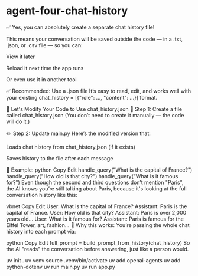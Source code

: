 # agent-four-chat-history


✅ Yes, you can absolutely create a separate chat history file!

This means your conversation will be saved outside the code — in a .txt, .json, or .csv file — so you can:

View it later

Reload it next time the app runs

Or even use it in another tool

✅ Recommended: Use a .json file
It’s easy to read, edit, and works well with your existing chat_history = [{"role": ..., "content": ...}] format.

🔧 Let's Modify Your Code to Use chat_history.json
📄 Step 1: Create a file called chat_history.json
(You don’t need to create it manually — the code will do it.)

✏️ Step 2: Update main.py
Here’s the modified version that:

Loads chat history from chat_history.json (if it exists)

Saves history to the file after each message

💬 Example:
python
Copy
Edit
handle_query("What is the capital of France?")
handle_query("How old is that city?")
handle_query("What is it famous for?")
Even though the second and third questions don’t mention "Paris", the AI knows you’re still talking about Paris, because it's looking at the full conversation history like this:

vbnet
Copy
Edit
User: What is the capital of France?
Assistant: Paris is the capital of France.
User: How old is that city?
Assistant: Paris is over 2,000 years old...
User: What is it famous for?
Assistant: Paris is famous for the Eiffel Tower, art, fashion...
🔁 Why this works:
You’re passing the whole chat history into each prompt via:

python
Copy
Edit
full_prompt = build_prompt_from_history(chat_history)
So the AI "reads" the conversation before answering, just like a person would.




uv init . 
uv venv 
source .venv/bin/activate
uv add openai-agents
uv add python-dotenv
uv run main.py
uv run app.py


